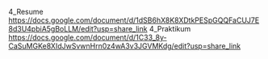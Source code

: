 4_Resume https://docs.google.com/document/d/1dSB6hX8K8XDtkPESpGQQFaCUJ7E8d3U4pbiA5gBoLLM/edit?usp=share_link
4_Praktikum https://docs.google.com/document/d/1C33_8y-CaSuMGKe8XIdJwSvwnHrn0z4wA3v3JGVMKdg/edit?usp=share_link
